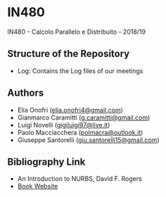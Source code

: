 # IN480
IN480 - Calcolo Parallelo e Distribuito - 2018/19

## Structure of the Repository

- Log: Contains the Log files of our meetings


## Authors
 - Elia Onofri (elia.onofri4@gmail.com)
 - Gianmarco Caramitti (g.caramitti@gmail.com)
 - Luigi Novelli (gigiluigi97@live.it)
 - Paolo Macciacchera (polmacra@outlook.it)
 - Giuseppe Santorelli (giu.santorelli15@gmail.com)
 
## Bibliography Link
 - An Introduction to NURBS, David F. Rogers
 - [Book Website](http://www.nar-associates.com/nurbs/)
